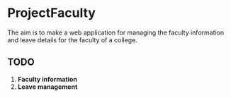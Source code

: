 # ProjectFaculty
The aim is to make a web application for managing the faculty information and leave details for the faculty of a college.

## TODO
1. **Faculty information**
2. **Leave management**